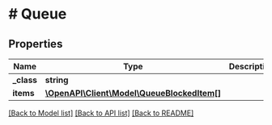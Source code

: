 # # Queue

## Properties

Name | Type | Description | Notes
------------ | ------------- | ------------- | -------------
**_class** | **string** |  | [optional]
**items** | [**\OpenAPI\Client\Model\QueueBlockedItem[]**](QueueBlockedItem.md) |  | [optional]

[[Back to Model list]](../../README.md#models) [[Back to API list]](../../README.md#endpoints) [[Back to README]](../../README.md)
